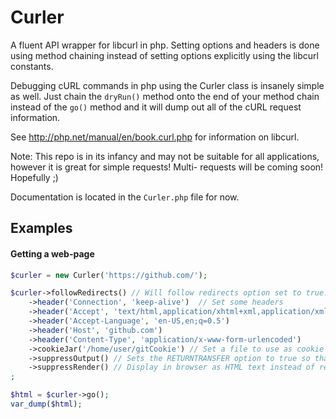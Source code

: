 # Curler


A fluent API wrapper for libcurl in php.  Setting options and headers is done using
method chaining instead of setting options explicitly using the libcurl constants.

Debugging cURL commands in php using the Curler class is insanely simple as well.
Just chain the `dryRun()` method onto the end of your method chain instead of
the `go()` method and it will dump out all of the cURL request information.
 
See http://php.net/manual/en/book.curl.php for information on libcurl.

Note: This repo is in its infancy and may not be suitable for all
applications, however it is great for simple requests!  Multi-
requests will be coming soon!  Hopefully ;)

Documentation is located in the `Curler.php` file for now.

## Examples

#### Getting a web-page
```php
$curler = new Curler('https://github.com/');

$curler->followRedirects() // Will follow redirects option set to true.
    ->header('Connection', 'keep-alive')  // Set some headers
    ->header('Accept', 'text/html,application/xhtml+xml,application/xml;q=0.9,*/*;q=0.8')
    ->header('Accept-Language', 'en-US,en;q=0.5')
    ->header('Host', 'github.com')
    ->header('Content-Type', 'application/x-www-form-urlencoded')
    ->cookieJar('/home/user/gitCookie') // Set a file to use as cookie jar.
    ->suppressOutput() // Sets the RETURNTRANSFER option to true so that output is fetched as string instead of displayed.
    ->suppressRender() // Display in browser as HTML text instead of rendering the HTML.
;

$html = $curler->go();
var_dump($html);
```
